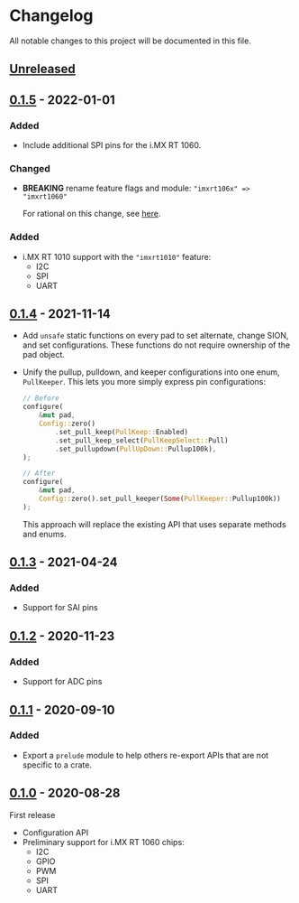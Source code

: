 # Changelog

All notable changes to this project will be documented in this file.

## [Unreleased]

## [0.1.5] - 2022-01-01

### Added

- Include additional SPI pins for the i.MX RT 1060.

### Changed

- **BREAKING** rename feature flags and module: `"imxrt106x" => "imxrt1060"`

  For rational on this change, see
  [here](https://github.com/imxrt-rs/imxrt-rs/pull/91).

### Added

- i.MX RT 1010 support with the `"imxrt1010"` feature:
  - I2C
  - SPI
  - UART

## [0.1.4] - 2021-11-14

- Add `unsafe` static functions on every pad to set alternate, change SION, and set configurations.
  These functions do not require ownership of the pad object.

- Unify the pullup, pulldown, and keeper configurations into one enum,
  `PullKeeper`. This lets you more simply express pin configurations:

  ```rust
  // Before
  configure(
      &mut pad,
      Config::zero()
          .set_pull_keep(PullKeep::Enabled)
          .set_pull_keep_select(PullKeepSelect::Pull)
          .set_pullupdown(PullUpDown::Pullup100k),
  );

  // After
  configure(
      &mut pad,
      Config::zero().set_pull_keeper(Some(PullKeeper::Pullup100k))
  );
  ```

  This approach will replace the existing API that uses separate methods and
  enums.

## [0.1.3] - 2021-04-24

### Added

- Support for SAI pins

## [0.1.2] - 2020-11-23

### Added

- Support for ADC pins

## [0.1.1] - 2020-09-10

### Added

- Export a `prelude` module to help others re-export APIs that are not specific
  to a crate.

## [0.1.0] - 2020-08-28

First release

- Configuration API
- Preliminary support for i.MX RT 1060 chips:
  - I2C
  - GPIO
  - PWM
  - SPI
  - UART

[Unreleased]: https://github.com/imxrt-rs/imxrt-iomuxc/compare/v0.1.5...v0.1
[0.1.5]: https://github.com/imxrt-rs/imxrt-iomuxc/compare/v0.1.4...v0.1.5
[0.1.4]: https://github.com/imxrt-rs/imxrt-iomuxc/compare/v0.1.3...v0.1.4
[0.1.3]: https://github.com/imxrt-rs/imxrt-iomuxc/compare/v0.1.2...v0.1.3
[0.1.2]: https://github.com/imxrt-rs/imxrt-iomuxc/compare/v0.1.1...v0.1.2
[0.1.1]: https://github.com/imxrt-rs/imxrt-iomuxc/compare/v0.1.0...v0.1.1
[0.1.0]: https://github.com/imxrt-rs/imxrt-iomuxc/releases/tag/v0.1.0
